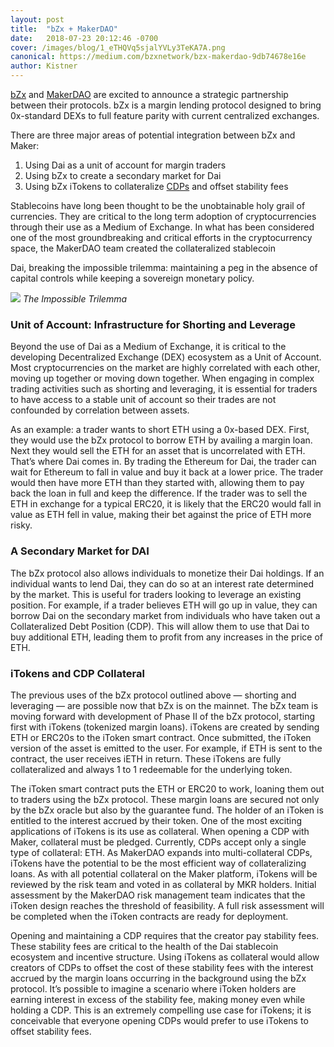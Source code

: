 ```yaml
---
layout: post
title:  "bZx + MakerDAO"
date:   2018-07-23 20:12:46 -0700
cover: /images/blog/1_eTHQVq5sjalYVLy3TeKA7A.png
canonical: https://medium.com/bzxnetwork/bzx-makerdao-9db74678e16e
author: Kistner
---
```

[bZx](https://bzx.network/) and [MakerDAO](https://makerdao.com/) are excited to announce a strategic partnership between their protocols. bZx is a margin lending protocol designed to bring 0x-standard DEXs to full feature parity with current centralized exchanges.

There are three major areas of potential integration between bZx and Maker:
1. Using Dai as a unit of account for margin traders
2. Using bZx to create a secondary market for Dai
3. Using bZx iTokens to collateralize [CDPs](https://vimeo.com/247715549) and offset stability fees

Stablecoins have long been thought to be the unobtainable holy grail of currencies. They are critical to the long term adoption of cryptocurrencies through their use as a Medium of Exchange. In what has been considered one of the most groundbreaking and critical efforts in the cryptocurrency space, the MakerDAO team created the collateralized stablecoin

Dai, breaking the impossible trilemma: maintaining a peg in the absence of capital controls while keeping a sovereign monetary policy.

![](/images/blog/0_9AHbH-Cyx4sBR5XU.png)
_The Impossible Trilemma_

### Unit of Account: Infrastructure for Shorting and Leverage

Beyond the use of Dai as a Medium of Exchange, it is critical to the developing Decentralized Exchange (DEX) ecosystem as a Unit of Account. Most cryptocurrencies on the market are highly correlated with each other, moving up together or moving down together. When engaging in complex trading activities such as shorting and leveraging, it is essential for traders to have access to a stable unit of account so their trades are not confounded by correlation between assets.

As an example: a trader wants to short ETH using a 0x-based DEX. First, they would use the bZx protocol to borrow ETH by availing a margin loan. Next they would sell the ETH for an asset that is uncorrelated with ETH. That’s where Dai comes in. By trading the Ethereum for Dai, the trader can wait for Ethereum to fall in value and buy it back at a lower price. The trader would then have more ETH than they started with, allowing them to pay back the loan in full and keep the difference. If the trader was to sell the ETH in exchange for a typical ERC20, it is likely that the ERC20 would fall in value as ETH fell in value, making their bet against the price of ETH more risky.

### A Secondary Market for DAI

The bZx protocol also allows individuals to monetize their Dai holdings. If an individual wants to lend Dai, they can do so at an interest rate determined by the market. This is useful for traders looking to leverage an existing position. For example, if a trader believes ETH will go up in value, they can borrow Dai on the secondary market from individuals who have taken out a Collateralized Debt Position (CDP). This will allow them to use that Dai to buy additional ETH, leading them to profit from any increases in the price of ETH.

### iTokens and CDP Collateral

The previous uses of the bZx protocol outlined above — shorting and leveraging — are possible now that bZx is on the mainnet. The bZx team is moving forward with development of Phase II of the bZx protocol, starting first with iTokens (tokenized margin loans). iTokens are created by sending ETH or ERC20s to the iToken smart contract. Once submitted, the iToken version of the asset is emitted to the user. For example, if ETH is sent to the contract, the user receives iETH in return. These iTokens are fully collateralized and always 1 to 1 redeemable for the underlying token.

The iToken smart contract puts the ETH or ERC20 to work, loaning them out to traders using the bZx protocol. These margin loans are secured not only by the bZx oracle but also by the guarantee fund. The holder of an iToken is entitled to the interest accrued by their token. One of the most exciting applications of iTokens is its use as collateral. When opening a CDP with Maker, collateral must be pledged. Currently, CDPs accept only a single type of collateral: ETH. As MakerDAO expands into multi-collateral CDPs, iTokens have the potential to be the most efficient way of collateralizing loans. As with all potential collateral on the Maker platform, iTokens will be reviewed by the risk team and voted in as collateral by MKR holders. Initial assessment by the MakerDAO risk management team indicates that the iToken design reaches the threshold of feasibility. A full risk assessment will be completed when the iToken contracts are ready for deployment.

Opening and maintaining a CDP requires that the creator pay stability fees. These stability fees are critical to the health of the Dai stablecoin ecosystem and incentive structure. Using iTokens as collateral would allow creators of CDPs to offset the cost of these stability fees with the interest accrued by the margin loans occurring in the background using the bZx protocol. It’s possible to imagine a scenario where iToken holders are earning interest in excess of the stability fee, making money even while holding a CDP. This is an extremely compelling use case for iTokens; it is conceivable that everyone opening CDPs would prefer to use iTokens to offset stability fees.
